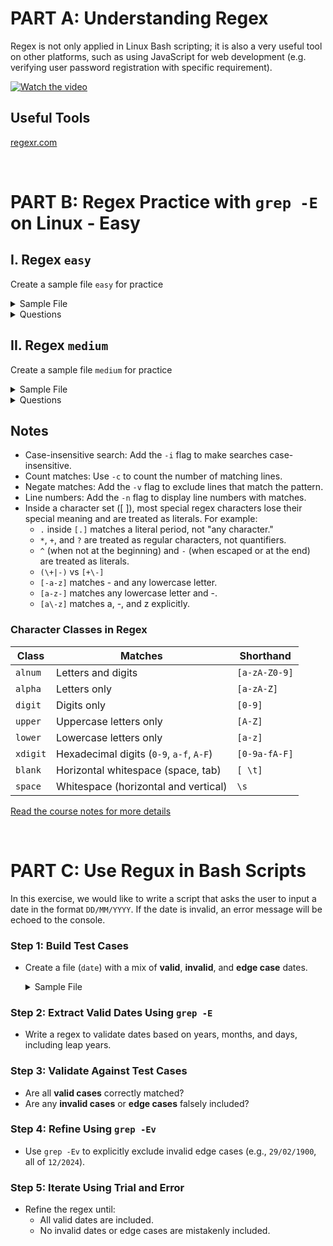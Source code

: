 # PART A: Understanding Regex
Regex is not only applied in Linux Bash scripting; it is also a very useful tool on other platforms, such as using JavaScript for web development (e.g. verifying user password registration with specific requirement).  

[![Watch the video](https://img.youtube.com/vi/sXQxhojSdZM/0.jpg)](https://www.youtube.com/watch?v=sXQxhojSdZM)

## Useful Tools
[regexr.com](https://regexr.com/)

<br>


# PART B: Regex Practice with `grep -E` on Linux - Easy
## I. Regex `easy`
Create a sample file `easy` for practice
<details>
    <summary>Sample File</summary>
  
  ```
  apple
  banana
  cherry
  apple pie
  pineapple
  1234
  5678
  apple123
  cherry-pie
  Banana
  ```
</details>


<details>
  <summary>Questions</summary>

  1. Find lines containing the word "apple".  

  2. Find lines ending with "pie".  

  3. Match lines starting with a digit.  

  4. Find lines containing only lowercase letters.  

  5. Match lines that have a hyphen (-).  

  6. Find lines containing numbers.  

  7. Match lines that contain "apple" but not "pineapple".  

  8. Match lines that have at least one uppercase letter.  

  9. Find lines with exactly five characters.  

  10. Match lines that contain "cherry" or "banana" (case-insensitive).  

</details>


## II. Regex `medium`
Create a sample file `medium` for practice
<details>
    <summary>Sample File</summary>
  
  ```
  apple
  banana
  cherry
  apple pie
  pineapple
  1234
  5678
  apple123
  cherry-pie
  Banana
  ififif
  if
  fi
  +-123.3
  +1111
  -2222
  56.38+-
  hello_world
  HELLO_WORLD
  CamelCase
  snake_case
  PascalCase
  123-456-7890
  (123) 456-7890
  john.doe@example.com
  jane_doe@example.co.uk
  http://example.com
  https://www.example.org
  ftp://files.example.com
  https://subdomain.example.co.uk
  25-12-2024
  31/12/2024
  2024-11-24
  24/11/2024
  error: file not found
  WARNING: Disk space low
  INFO: Operation completed
  $100.00
  USD 100.00
  €99.99
  Item#12345
  SKU-98765
  #hashtag
  @mention
  ```
</details>

<details>
  <summary>Questions</summary>

  1. Match lines containing floating-point numbers (e.g., `+-123.3`, `56.38`).

  2. Match lines with email addresses.

  3. Match URLs (e.g., `http://`, `https://`, `ftp://`).

  4. Match dates in `YYYY-MM-DD` format.

  5. Match dates in `DD/MM/YYYY` format.

  6. Match phone numbers (e.g., `123-456-7890`, `(123) 456-7890`).

  7. Match lines with snake_case or CamelCase words.

  8. Match lines containing currency values (e.g., `$100.00`, `€99.99`, `USD 100.00`).

  9. Match lines with uppercase letters only (e.g., `HELLO_WORLD`).

  10. Match lines with hashtags or mentions (e.g., `#hashtag`, `@mention`).

  11. Match lines containing warnings or errors (e.g., `WARNING`, `error`).

  12. Match product codes (e.g., `Item#12345`, `SKU-98765`).

</details>

## Notes
- Case-insensitive search: Add the `-i` flag to make searches case-insensitive.
- Count matches: Use `-c` to count the number of matching lines.
- Negate matches: Add the `-v` flag to exclude lines that match the pattern.
- Line numbers: Add the `-n` flag to display line numbers with matches.
- Inside a character set ([ ]), most special regex characters lose their special meaning and are treated as literals.
  For example:
    - `.` inside `[.]` matches a literal period, not "any character."
    - `*`, `+`, and `?` are treated as regular characters, not quantifiers.
    - `^` (when not at the beginning) and `-` (when escaped or at the end) are treated as literals.
    - `(\+|-)` vs `[+\-]`
    - `[-a-z]` matches - and any lowercase letter.
    - `[a-z-]` matches any lowercase letter and -.
    - `[a\-z]` matches a, -, and z explicitly.

### Character Classes in Regex
| **Class**  | **Matches**                                                   | **Shorthand**               |
|------------|---------------------------------------------------------------|-----------------------------|
| `alnum`    | Letters and digits                                            | `[a-zA-Z0-9]`               |
| `alpha`    | Letters only                                                  | `[a-zA-Z]`                  |
| `digit`    | Digits only                                                   | `[0-9]`                     |
| `upper`    | Uppercase letters only                                        | `[A-Z]`                     |
| `lower`    | Lowercase letters only                                        | `[a-z]`                     |
| `xdigit`   | Hexadecimal digits (`0-9`, `a-f`, `A-F`)                      | `[0-9a-fA-F]`               |
| `blank`    | Horizontal whitespace (space, tab)                            | `[ \t]`                     |
| `space`    | Whitespace (horizontal and vertical)                          | `\s`                        |

[Read the course notes for more details](http://15.223.64.81/doku.php?id=ops102:regular_expressions)


<br>

# PART C: Use Regux in Bash Scripts

In this exercise, we would like to write a script that asks the user to input a date in the format `DD/MM/YYYY`.
If the date is invalid, an error message will be echoed to the console.

### **Step 1: Build Test Cases**

- Create a file (`date`) with a mix of **valid**, **invalid**, and **edge case** dates.

    <details>
    <summary>Sample File</summary>
    
    ```plaintext
    # Valid dates
    01/01/1900
    28/02/2000
    29/02/2024
    31/12/1999
    30/11/2024
    01/03/2024
    15/06/2015
    29/02/2004
    31/07/2020
    01/01/2023
    
    # Invalid dates
    01/01/1899
    31/04/2023
    31/11/2024
    32/01/2024
    30/02/2024
    01/13/2024
    00/12/2023
    15/00/2023
    
    # Edge cases
    29/02/2023
    29/02/1900
    01/12/2024
    ```
    
    </details>



### **Step 2: Extract Valid Dates Using `grep -E`**

- Write a regex to validate dates based on years, months, and days, including leap years.


### **Step 3: Validate Against Test Cases**

- Are all **valid cases** correctly matched?  
- Are any **invalid cases** or **edge cases** falsely included?


### **Step 4: Refine Using `grep -Ev`**

- Use `grep -Ev` to explicitly exclude invalid edge cases (e.g., `29/02/1900`, all of `12/2024`).


### **Step 5: Iterate Using Trial and Error**

- Refine the regex until:
  - All valid dates are included.
  - No invalid dates or edge cases are mistakenly included.



